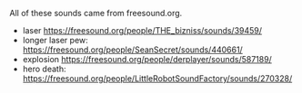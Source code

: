 All of these sounds came from freesound.org.

- laser https://freesound.org/people/THE_bizniss/sounds/39459/
- longer laser pew: https://freesound.org/people/SeanSecret/sounds/440661/
- explosion https://freesound.org/people/derplayer/sounds/587189/
- hero death: https://freesound.org/people/LittleRobotSoundFactory/sounds/270328/
